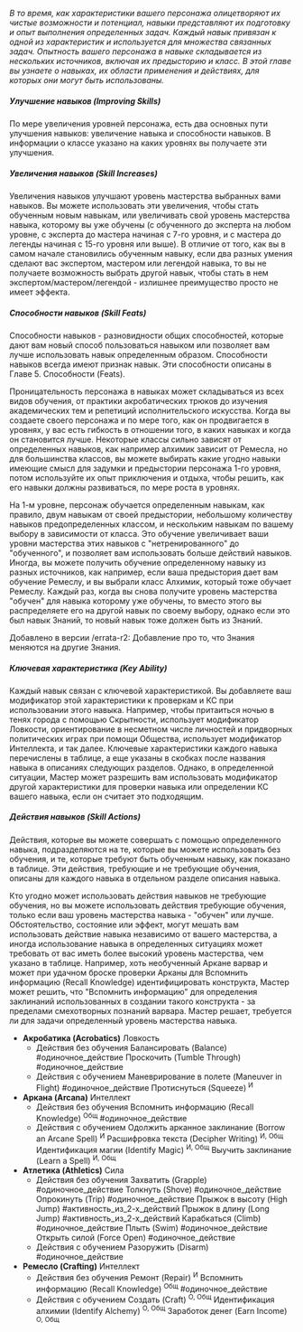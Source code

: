 *В то время, как характеристики вашего персонажа олицетворяют их чистые возможности и потенциал, навыки представляют их подготовку и опыт выполнения определенных задач. Каждый навык привязан к одной из характеристик и используется для множества связанных задач. Опытность вашего персонажа в навыке складывается из нескольких источников, включая их предысторию и класс. В этой главе вы узнаете о навыках, их области применения и действиях, для которых они могут быть использованы.*

##### Улучшение навыков (Improving Skills)
По мере увеличения уровней персонажа, есть два основных пути улучшения навыков: увеличение навыка и способности навыков. В информации о классе указано на каких уровнях вы получаете эти улучшения.

##### Увеличения навыков (Skill Increases)
Увеличения навыков улучшают уровень мастерства выбранных вами навыков. Вы можете использовать эти увеличения, чтобы стать обученным новым навыкам, или увеличивать свой уровень мастерства навыка, которому вы уже обучены (с обученного до эксперта на любом уровне, с эксперта до мастера начиная с 7-го уровня, и с мастера до легенды начиная с 15-го уровня или выше). В отличие от того, как вы в самом начале становились обученным навыку, если два разных умения сделают вас экспертом, мастером или легендой навыка, то вы не получаете возможность выбрать другой навык, чтобы стать в нем экспертом/мастером/легендой - излишнее преимущество просто не имеет эффекта.

##### Способности навыков (Skill Feats)
Способности навыков - разновидности общих способностей, которые дают вам новый способ пользоваться навыком или позволяет вам лучше использовать навык определенным образом. Способности навыков всегда имеют признак навык. Эти способности описаны в Главе 5. Способности (Feats).

Проницательность персонажа в навыках может складываться из всех видов обучения, от практики акробатических трюков до изучения академических тем и репетиций исполнительского искусства. Когда вы создаете своего персонажа и по мере того, как он продвигается в уровнях, у вас есть гибкость в отношении того, в каких навыках и когда он становится лучше. Некоторые классы сильно зависят от определенных навыков, как например алхимик зависит от Ремесла, но для большинства классов, вы можете выбирать какие угодно навыки имеющие смысл для задумки и предыстории персонажа 1-го уровня, потом используйте их опыт приключения и отдыха, чтобы решить, как его навыки должны развиваться, по мере роста в уровнях.

На 1-м уровне, персонаж обучается определенным навыкам, как правило, двум навыкам от своей предыстории, небольшому количеству навыков предопределенных классом, и нескольким навыкам по вашему выбору в зависимости от класса. Это обучение увеличивает ваши уровни мастерства этих навыков с "нетренированного" до "обученного", и позволяет вам использовать больше действий навыков. Иногда, вы можете получить обучение определенному навыку из разных источников, как например, если ваша предыстория дает вам обучение Ремеслу, и вы выбрали класс Алхимик, который тоже обучает Ремеслу. Каждый раз, когда вы снова получите уровень мастерства "обучен" для навыка которому уже обучены, то вместо этого вы распределяете его на другой навык по своему выбору, однако если это был навык Знаний, то новый навык тоже должен быть из Знаний.

Добавлено в версии /errata-r2: Добавление про то, что Знания меняются на другие Знания.

##### Ключевая характеристика (Key Ability)
Каждый навык связан с ключевой характеристикой. Вы добавляете ваш модификатор этой характеристики к проверкам и КС при использовании этого навыка. Например, чтобы притаиться ночью в тенях города с помощью Скрытности, использует модификатор Ловкости, ориентирование в несметном числе личностей и придворных политических играх при помощи Общества, использует модификатор Интеллекта, и так далее. Ключевые характеристики каждого навыка перечислены в таблице, а еще указаны в скобках после названия навыка в описаниях следующих разделов. Однако, в определенной ситуации, Мастер может разрешить вам использовать модификатор другой характеристики для проверки навыка или определении КС вашего навыка, если он считает это подходящим.

##### Действия навыков (Skill Actions)
Действия, которые вы можете совершать с помощью определенного навыка, подразделяются на те, которые вы можете использовать без обучения, и те, которые требуют быть обученным навыку, как показано в таблице. Эти действия, требующие и не требующие обучения, описаны для каждого навыка в отдельном разделе описания навыка.

Кто угодно может использовать действия навыков не требующие обучения, но вы можете использовать действия требующие обучения, только если ваш уровень мастерства навыка - "обучен" или лучше. Обстоятельство, состояние или эффект, могут мешать вам использовать действие навыка независимо от вашего мастерства, а иногда использование навыка в определенных ситуациях может требовать от вас иметь более высокий уровень мастерства, чем указано в таблице. Например, хоть необученный Аркане варвар и может при удачном броске проверки Арканы для Вспомнить информацию (Recall Knowledge) идентифицировать конструкта, Мастер может решить, что "Вспомнить информацию" для определения заклинаний использованных в создании такого конструкта - за пределами смехотворных познаний варвара. Мастер решает, требуется ли для задачи определенный уровень мастерства навыка.

- **Акробатика (Acrobatics)**
	Ловкость
	- Действия без обучения
		Балансировать (Balance) #одиночное_действие
		Проскочить (Tumble Through) #одиночное_действие
	- Действия с обучением
		Маневрирование в полете (Maneuver in Flight) #одиночное_действие
		Протиснуться (Squeeze)<sup> И</sup>
- **Аркана (Arcana)**
	Интеллект
	- Действия без обучения
		Вспомнить информацию (Recall Knowledge) <sup>Общ</sup> #одиночное_действие
	- Действия с обучением
		Одолжить арканное заклинание (Borrow an Arcane Spell) <sup>И</sup>
		Расшифровка текста (Decipher Writing) <sup>И, Общ</sup>
		Идентификация магии (Identify Magic) <sup>И, Общ</sup>
		Выучить заклинание (Learn a Spell) <sup>И, Общ</sup>
- **Атлетика (Athletics)**
	Сила
	- Действия без обучения
		Захватить (Grapple) #одиночное_действие
		Толкнуть (Shove) #одиночное_действие
		Опрокинуть (Trip) #одиночное_действие
		Прыжок в высоту (High Jump) #активность_из_2-х_действий
		Прыжок в длину (Long Jump) #активность_из_2-х_действий
		Карабкаться (Climb) #одиночное_действие
		Плыть (Swim) #одиночное_действие
		Открыть силой (Force Open) #одиночное_действие
	- Действия с обучением
		Разоружить (Disarm) #одиночное_действие 
- **Ремесло (Crafting)**
	Интеллект
	- Действия без обучения
		Ремонт (Repair) <sup>И</sup>
		Вспомнить информацию (Recall Knowledge) <sup>Общ</sup> #одиночное_действие
	- Действия с обучением
		Создать (Craft) <sup>О, Общ</sup>
		Идентификация алхимии (Identify Alchemy) <sup>О, Общ</sup>
		Заработок денег (Earn Income) <sup>О, Общ</sup>

